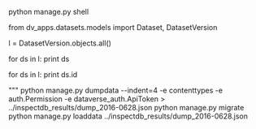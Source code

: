 python manage.py shell

from dv_apps.datasets.models import Dataset, DatasetVersion

l = DatasetVersion.objects.all()

for ds in l: print ds

for ds in l: print ds.id

"""
python manage.py dumpdata --indent=4 -e contenttypes -e auth.Permission -e dataverse_auth.ApiToken  > ../inspectdb_results/dump_2016-0628.json
python manage.py migrate
python manage.py loaddata ../inspectdb_results/dump_2016-0628.json
